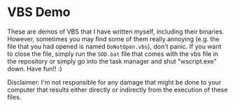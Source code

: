 # VBS Demo
These are demos of VBS that I have written myself, including their binaries.
However, sometimes you may find some of them really annoying (e.g. the file that you had opened is named ```DoNotOpen.vbs```), don't panic.
If you want to close the file, simply run the ```SOD.bat``` file that comes with the vbs file in the repository or simply go into the task manager and shut "wscript.exe" down.
Have fun!! :)

Disclaimer: I'm not responsible for any damage that might be done to your computer that results either directly or indirectly from the execution of these files.
